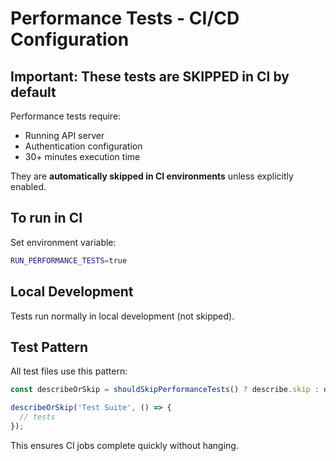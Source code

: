 # Performance Tests - CI/CD Configuration

## Important: These tests are SKIPPED in CI by default

Performance tests require:
- Running API server
- Authentication configuration  
- 30+ minutes execution time

They are **automatically skipped in CI environments** unless explicitly enabled.

## To run in CI

Set environment variable:
```bash
RUN_PERFORMANCE_TESTS=true
```

## Local Development

Tests run normally in local development (not skipped).

## Test Pattern

All test files use this pattern:
```typescript
const describeOrSkip = shouldSkipPerformanceTests() ? describe.skip : describe;

describeOrSkip('Test Suite', () => {
  // tests
});
```

This ensures CI jobs complete quickly without hanging.
